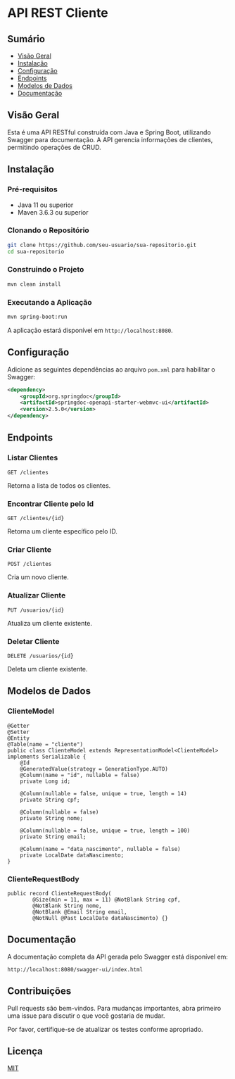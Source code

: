 # API REST Cliente

## Sumário
- [Visão Geral](#visão-geral)
- [Instalação](#instalação)
- [Configuração](#configuração)
- [Endpoints](#endpoints)
- [Modelos de Dados](#modelos-de-dados)
- [Documentação](#documentação)

## Visão Geral
Esta é uma API RESTful construída com Java e Spring Boot, utilizando Swagger para documentação. A API gerencia informações de clientes, permitindo operações de CRUD.

## Instalação

### Pré-requisitos
- Java 11 ou superior
- Maven 3.6.3 ou superior

### Clonando o Repositório
```bash
git clone https://github.com/seu-usuario/sua-repositorio.git
cd sua-repositorio
```

### Construindo o Projeto
```bash
mvn clean install
```

### Executando a Aplicação
```bash
mvn spring-boot:run
```

A aplicação estará disponível em `http://localhost:8080`.

## Configuração
Adicione as seguintes dependências ao arquivo `pom.xml` para habilitar o Swagger:

```xml
<dependency>
    <groupId>org.springdoc</groupId>
    <artifactId>springdoc-openapi-starter-webmvc-ui</artifactId>
    <version>2.5.0</version>
</dependency>
```

## Endpoints

### Listar Clientes
```
GET /clientes
```
Retorna a lista de todos os clientes.

### Encontrar Cliente pelo Id
```
GET /clientes/{id}
```
Retorna um cliente específico pelo ID.

### Criar Cliente
```
POST /clientes
```
Cria um novo cliente.

### Atualizar Cliente
```
PUT /usuarios/{id}
```
Atualiza um cliente existente.

### Deletar Cliente
```
DELETE /usuarios/{id}
```
Deleta um cliente existente.

## Modelos de Dados

### ClienteModel
```
@Getter
@Setter
@Entity
@Table(name = "cliente")
public class ClienteModel extends RepresentationModel<ClienteModel> implements Serializable {
    @Id
    @GeneratedValue(strategy = GenerationType.AUTO)
    @Column(name = "id", nullable = false)
    private Long id;

    @Column(nullable = false, unique = true, length = 14)
    private String cpf;

    @Column(nullable = false)
    private String nome;

    @Column(nullable = false, unique = true, length = 100)
    private String email;

    @Column(name = "data_nascimento", nullable = false)
    private LocalDate dataNascimento;
}
```

### ClienteRequestBody
```
public record ClienteRequestBody(
        @Size(min = 11, max = 11) @NotBlank String cpf,
        @NotBlank String nome,
        @NotBlank @Email String email,
        @NotNull @Past LocalDate dataNascimento) {}
```

## Documentação
A documentação completa da API gerada pelo Swagger está disponível em:
```
http://localhost:8080/swagger-ui/index.html
```

## Contribuições
Pull requests são bem-vindos. Para mudanças importantes, abra primeiro uma issue para discutir o que você gostaria de mudar.

Por favor, certifique-se de atualizar os testes conforme apropriado.

## Licença
[MIT](LICENSE)
